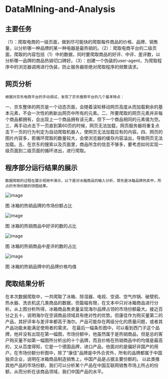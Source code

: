 # DataMIning-and-Analysis
## 主要任务
（1）：爬取电商的一级页面，做到尽可能快的爬取每件商品的价格、品牌、销售量，以分析哪一种品牌的某一种电器是最热销的。（2）：爬取电商平台的二级页面，爬取的内容包括（1）中的数据，同时要爬取商品的好评、中评、差评数，以分析哪一品牌的商品热销切口碑好。（3）：创建一个伪装的user-agent，为爬取程序中的浏览器调用进行伪装，防止服务器拒绝对爬取程序的频繁请求。
## 网页分析
	根据对京东电商平台的手动调试，发现了京东搜索平台的几个基本特点：
一、京东整体的网页是一个动态页面，会随着滚轮移动网页高度从而加载剩余的基本元素，不会一次性的刷新出网页中所有的元素。二、所要爬取的网页元素并非每个商品都拥有，会出现上一个商品拥有该元素，但下一个商品相同的元素值为空。三、再手动点击下一页直到第60页的时候，网页无法加载，网页服务器将重复点击下一页的行为判定为自动爬取机器人，使网页无法加载应有的内容。四、网页的图片内容多，若循环爬取的数量较大，会使浏览器的缓存内容溢出，导致网页无法加载。五、在京东的搜索以及页面里，商品所含的信息不够多，要考虑如何实现一级页面到二级页面的循环进出，进行爬取。
## 程序部分运行结果的展示
	数据爬取的过程在展示视频中演示，以下是对冰箱商品的输入分析，首先是冰箱品牌热卖中，所占的市场份额的饼图结果。
	
 ![image](https://user-images.githubusercontent.com/75420870/236447087-4efee86d-f4f3-42d1-a8b1-793ccf0c7fd0.png)
 
图 冰箱的热销品牌的市场份额占比

 ![image](https://user-images.githubusercontent.com/75420870/236447136-54ff3ba9-2273-4c75-bfba-950e96b4f8dc.png)

图 冰箱的热销商品中好评的数的占比

 ![image](https://user-images.githubusercontent.com/75420870/236447162-1a421805-46e4-4973-8570-30bd93424288.png)
 
图 冰箱的热销商品中差评的数的占比

 ![image](https://user-images.githubusercontent.com/75420870/236447176-21637d0c-0382-48f7-8ecd-ce3c1412ee02.png)
 
图 冰箱的热销品牌中的品牌价格均值

## 爬取结果分析

在本次数据爬取中，一共爬取了冰箱、除湿器、电视、空调、空气炸锅、破壁机、热水器、洗衣机这几类商品的数据，但篇幅有限，在文本中只对冰箱商品进行分析。从上图分析所得，冰箱商品售卖量呈现海尔品牌占领的市场份额最大。接近百分之五十，说明海尔在空调商品领域具有绝对性的优势。但康佳作为购买量第二的产品，其好评率与差评率都高于海尔。产品可能存在两级分化的质量问题，或者其产品功能未能满足使用者的需求。
在最后一幅条形图中，可以看到西门子这个品牌，他并没有出现在第一幅图，市场份额中，他虽然属于是热销商品，但是总的客户购买量不如第一幅图所分析出的十个品牌，而且价格在热销商品中的均值是最高的，又从百度得知，它是一个德国品牌，进口产品，他面对的是偏好非国产的用户。在市场份额分析图中，除了“康佳”品牌是中外合资外，所有的品牌都属于中国独资企业，说明在冰箱商品制造销售上，中国产品是占据主要份额的。
以此类推其他产品的市场份额，我们可以分析某个产品在中国互联网销售市场上所占的份额，从而分析在该商品领域，我们中国产品的水平。
